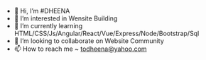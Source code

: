 - 👋 Hi, I’m #DHEENA
- 👀 I’m interested in Wensite Building
- 🌱 I’m currently learning HTML/CSS/Js/Angular/React/Vue/Express/Node/Bootstrap/Sql
- 💞️ I’m looking to collaborate on Website Community
- 📫 How to reach me ~ todheena@yahoo.com

<!---
D-H-E-E-N-A-G-I-T/D-H-E-E-N-A-G-I-T is a ✨ special ✨ repository because its `README.md` (this file) appears on your GitHub profile.
You can click the Preview link to take a look at your changes.
--->
